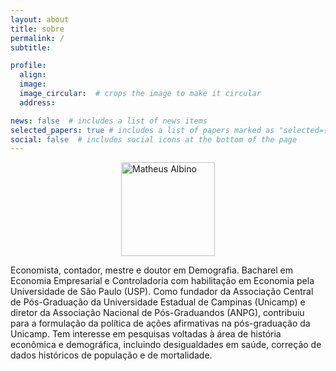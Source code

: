 ```yaml
---
layout: about
title: sobre
permalink: /
subtitle: 

profile:
  align: 
  image: 
  image_circular:  # crops the image to make it circular
  address: 

news: false  # includes a list of news items
selected_papers: true # includes a list of papers marked as "selected={true}"
social: false  # includes social icons at the bottom of the page
---
```

<style>
.center {
  display: block;
  margin-left: auto;
  margin-right: auto;
  width: 150px;
}
</style>

<img src="https://albinomath.github.io/assets/img/foto_urna.png" alt="Matheus Albino" class="center"> 


Economista, contador, mestre e doutor em Demografia. Bacharel em Economia Empresarial e Controladoria com habilitação em Economia pela Universidade de São Paulo (USP). Como fundador da Associação Central de Pós-Graduação da Universidade Estadual de Campinas (Unicamp) e diretor da Associação Nacional de Pós-Graduandos (ANPG), contribuiu para a formulação da política de ações afirmativas na pós-graduação da Unicamp. Tem interesse em pesquisas voltadas à área de história econômica e demográfica, incluindo desigualdades em saúde, correção de dados históricos de população e de mortalidade. 
